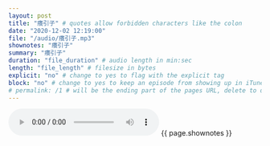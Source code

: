 ```yaml
---
layout: post
title: "癢引子" # quotes allow forbidden characters like the colon
date: "2020-12-02 12:19:00"
file: "/audio/癢引子.mp3"
shownotes: "癢引子"
summary: "癢引子"
duration: "file_duration" # audio length in min:sec
length: "file_length" # filesize in bytes
explicit: "no" # change to yes to flag with the explicit tag
block: "no" # change to yes to keep an episode from showing up in iTunes
# permalink: /1 # will be the ending part of the pages URL, delete to default to the title
---
```


<audio controls>
<source src="{{site.url}}{{site.baseurl}}{{ page.file }}" type="audio/x-mp3">
Your browser does not support the audio element.
</audio>
{{ page.shownotes }}
